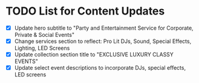 # TODO List for Content Updates

- [x] Update hero subtitle to "Party and Entertainment Service for Corporate, Private & Social Events"
- [x] Change services section to reflect: Pro Lit DJs, Sound, Special Effects, Lighting, LED Screens
- [x] Update collection section title to "EXCLUSIVE LUXURY CLASSY EVENTS"
- [x] Update select event descriptions to incorporate DJs, special effects, LED screens
